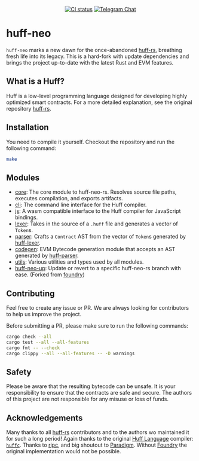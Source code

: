 <div align="center">

[![CI status](https://github.com/cakevm/huff-neo/actions/workflows/ci.yaml/badge.svg?branch=main)][gh-huff-neo]
[![Telegram Chat][tg-badge]][tg-url]


[gh-huff-neo]: https://github.com/cakevm/huff-neo/actions/workflows/ci.yaml
[tg-badge]: https://img.shields.io/badge/telegram-huff_neo-2CA5E0?style=plastic&logo=telegram
[tg-url]: https://t.me/huff_neo

</div>

# huff-neo

`huff-neo` marks a new dawn for the once-abandoned [huff-rs](https://github.com/huff-language/huff-rs), breathing fresh life into its legacy. This is a hard-fork with update dependencies and brings the project up-to-date with the latest Rust and EVM features. 

## What is a Huff?

Huff is a low-level programming language designed for developing highly optimized smart contracts. For a more detailed explanation, see the original repository [huff-rs](https://github.com/huff-language/huff-rs).

## Installation

You need to compile it yourself. Checkout the repository and run the following command:
```bash
make
```

## Modules

- [core](crates/core): The core module to huff-neo-rs. Resolves source file paths, executes compilation, and exports artifacts.
- [cli](bin/cli): The command line interface for the Huff compiler.
- [js](crates/js): A wasm compatible interface to the Huff compiler for JavaScript bindings.
- [lexer](crates/lexer): Takes in the source of a `.huff` file and generates a vector of `Token`s.
- [parser](crates/parser): Crafts a `Contract` AST from the vector of `Token`s generated by [huff-lexer](crates/lexer).
- [codegen](crates/codegen): EVM Bytecode generation module that accepts an AST generated by [huff-parser](crates/parser).
- [utils](crates/utils): Various utilities and types used by all modules.
- [huff-neo-up](./huff-neo-up): Update or revert to a specific huff-neo-rs branch with ease. (Forked from [foundry](https://github.com/foundry-rs/foundry))

## Contributing

Feel free to create any issue or PR. We are always looking for contributors to help us improve the project.

Before submitting a PR, please make sure to run the following commands:
```bash
cargo check --all
cargo test --all --all-features
cargo fmt -- --check
cargo clippy --all --all-features -- -D warnings
```

## Safety

Please be aware that the resulting bytecode can be unsafe. It is your responsibility to ensure that the contracts are safe and secure. The authors of this project are not responsible for any misuse or loss of funds.


## Acknowledgements

Many thanks to all [huff-rs](https://github.com/huff-language/huff-rs) contributors and to the authors wo maintained it for such a long period! Again thanks to the original [Huff Language](https://github.com/huff-language) compiler: [`huffc`](https://github.com/huff-language/huffc). Thanks to [ripc](https://github.com/ibraheemdev/ripc), and big shoutout to [Paradigm](https://github.com/paradigmxyz). Without [Foundry](https://github.com/foundry-rs/foundry) the original implementation would not be possible.
